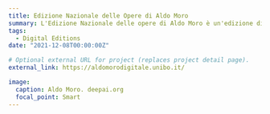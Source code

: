 ```yaml
---
title: Edizione Nazionale delle Opere di Aldo Moro
summary: L'Edizione Nazionale delle opere di Aldo Moro è un'edizione digitale critica dei testi pubblicati e inediti del famoso politico italiano. L'obiettivo è fornire un prodotto culturale universalmente accessibile a tutti i cittadini e proporre un nuovo standard per la ricerca nazionale e internazionale nella comunicazione politica.
tags:
  - Digital Editions
date: "2021-12-08T00:00:00Z"

# Optional external URL for project (replaces project detail page).
external_link: https://aldomorodigitale.unibo.it/

image:
  caption: Aldo Moro. deepai.org
  focal_point: Smart
---
```


